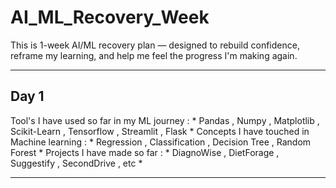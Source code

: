 # AI_ML_Recovery_Week
This is 1-week AI/ML recovery plan — designed to rebuild confidence, reframe my learning, and help me feel the progress I'm making again.

---
## Day 1

Tool's I have used so far in my ML journey : * Pandas , Numpy , Matplotlib , Scikit-Learn , Tensorflow , Streamlit , Flask *
Concepts I have touched in Machine learning : * Regression , Classification , Decision Tree , Random Forest *
Projects I have made so far : * DiagnoWise , DietForage , Suggestify , SecondDrive , etc *

---
